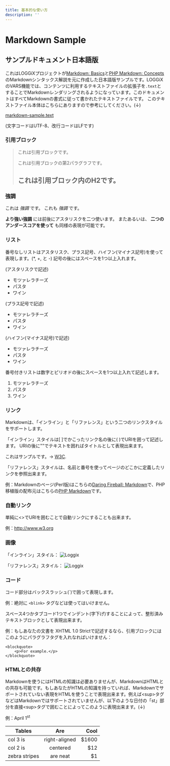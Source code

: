 ```yaml
---
title: 基本的な使い方
description: ''
---
```


Markdown Sample
=======================


サンプルドキュメント日本語版
-----------------------

これはLOGGiXプロジェクトが[Markdown: Basics][2]と[PHP Markdown: Concepts][4]のMarkdownシンタックス解説を元に作成した日本語版サンプルです。LOGGiXのVARS機能では、コンテンツに利用するテキストファイルの拡張子を`.text`とすることでMarkdownレンダリングされるようになっています。このドキュメントはすべてMarkdownの書式に従って書かれたテキストファイルです。 このテキストファイル本体はこちらにありますので参考にしてください。(↓)

[markdown-sample.text](./data/markdown-sample.text)

(文字コードはUTF-8、改行コードはLFです)


### 引用ブロック ###

> これは引用ブロックです。
> 
> これは引用ブロックの第2パラグラフです。
>
> ## これは引用ブロック内のH2です。

### 強調 ###

これは *強調* です。
これも _強調_ です。

 **より強い強調** には前後にアスタリスクを二つ使います。
またあるいは、 __二つのアンダースコアを使って__ も同様の表現が可能です。

### リスト ###

番号なしリストはアスタリスク、プラス記号、ハイフン(マイナス記号)を使って表現します。(*, +, と -)
記号の後にはスペースを1つ以上入れます。

(アスタリスクで記述)

*   モツァレラチーズ
*   パスタ
*   ワイン

(プラス記号で記述)

+   モツァレラチーズ
+   パスタ
+   ワイン

(ハイフン(マイナス記号)で記述)

-   モツァレラチーズ
-   パスタ
-   ワイン

番号付きリストは数字とピリオドの後にスペースを1つ以上入れて記述します。

1.   モツァレラチーズ
2.   パスタ
3.   ワイン

### リンク ###

Markdownは、「インライン」と「リファレンス」という二つのリンクスタイルをサポートします。

「インライン」スタイルは[ ]でかこったリンク名の後に( )でURIを囲って記述します。
URIの後に""でテキストを囲ればタイトルとして表現出来ます。

これはサンプルです。→ [W3C](http://www.w3.org/ "W3Cのトップページ").

「リファレンス」スタイルは、名前と番号を使ってページのどこかに定義したリンクを参照出来ます。

例：Markdownのページ(Perl版)はこちらの[Daring Fireball: Markdown][1]で、PHP移植版の配布元はこちらの[PHP Markdown][3]です。


[1]: http://daringfireball.net/projects/markdown/  "Daring Fireball: Markdown"
[2]: http://daringfireball.net/projects/markdown/basics "Markdown: Basics"
[3]: http://www.michelf.com/projects/php-markdown/  "PHP Markdown"
[4]: http://www.michelf.com/projects/php-markdown/concepts/  "PHP Markdown: Concepts"

### 自動リンク ###

単純に&lt;&gt;でURIを囲むことで自動リンクにすることも出来ます。

例：<http://www.w3.org>

### 画像 ###

「インライン」スタイル：
![Loggix](/v.png "Loggix")

「リファレンス」スタイル：
![Loggix][loggix_icon]

[loggix_icon]: /v.png "Loggix"

### コード ###

コード部分はバックスラッシュ(`)で囲って表現します。

例：絶対に `<blink>` タグなどは使ってはいけません。

スペース4つかタブコード1つでインデント(字下げ)することによって、整形済みテキストブロックとして表現出来ます。

例：もしあなたの文書を XHTML 1.0 Strictで記述するなら、引用ブロックには
このようにパラグラフタグを入れなればいけません：

    <blockquote>
        <p>For example.</p>
    </blockquote>

### HTMLとの共存 ###

Markdownを使うにはHTMLの知識は必要ありませんが、MarkdownはHTMLとの共存も可能です。もしあなたがHTMLの知識を持っていれば、Markdownでサポートされていない表現をHTMLを使うことで表現出来ます。例えば&lt;sup&gt;タグなどはMarkdownではサポートされていませんが、以下のような日付の「st」部分を直接&lt;sup&gt;タグで囲むことによってこのように表現出来ます。(↓)

例：April 1<sup>st</sup>

| Tables        | Are           | Cool  |
| ------------- |:-------------:| -----:|
| col 3 is      | right-aligned | $1600 |
| col 2 is      | centered      |   $12 |
| zebra stripes | are neat      |    $1 |
